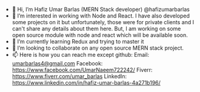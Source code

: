 - 👋 Hi, I’m Hafiz Umar Barlas (MERN Stack developer) @hafizumarbarlas
- 👀 I’m interested in working with Node and React. I have also developed some projects on it but unfortunately, those were for private clients and I can't share any details about them here. But, I am working on some open source module with node and react which will be available soon.
- 🌱 I’m currently learning Redux and trying to master it
- 💞️ I’m looking to collaborate on any open source MERN stack project.
- 📫 Here is how you can reach me except github:
  Email: umarbarlas4@gmail.com
  Facebook: https://www.facebook.com/UmarNaeem722242/
  Fiverr: https://www.fiverr.com/umar_barlas
  LinkedIn: https://www.linkedin.com/in/hafiz-umar-barlas-4a271b196/

<!---
hafizumarbarlas/hafizumarbarlas is a ✨ special ✨ repository because its `README.md` (this file) appears on your GitHub profile.
You can click the Preview link to take a look at your changes.
--->
